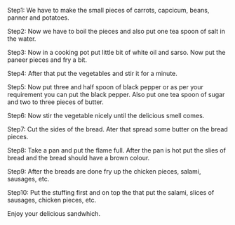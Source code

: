 Step1: We have to make the small pieces of carrots, capcicum, beans, panner and potatoes.

Step2: Now we have to boil the pieces and also put one tea spoon of salt in the water.

Step3: Now in a cooking pot put little bit of white oil and sarso. Now put the paneer pieces and fry a bit.

Step4: After that put the vegetables and stir it for a minute.

Step5: Now put three and half spoon of black pepper or as per your requirement you can put the  black pepper. Also put one tea spoon of sugar and two to three pieces of butter.

Step6: Now stir the vegetable nicely until the delicious smell comes.

Step7: Cut the sides of the bread. Ater that spread some butter on the bread pieces.

Step8: Take a pan and put the flame full. After the pan is hot put the slies of bread and the bread should have a brown colour.

Step9: After the breads are done fry up the chicken pieces, salami, sausages, etc.

Step10: Put the stuffing first and on top the that put the salami, slices of sausages, chicken pieces, etc.

Enjoy your delicious sandwhich.